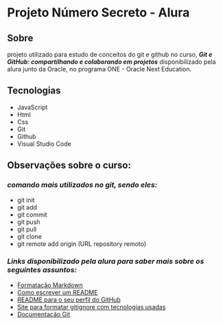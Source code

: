 # Projeto Número Secreto - Alura

## Sobre
projeto utilizado para estudo de conceitos do git e github no curso, <strong>*Git e GitHub: compartilhando e colaborando em projetos*</strong> disponibilizado pela alura junto da Oracle, no programa ONE - Oracle Next Education.

## Tecnologias
- JavaScript
- Html
- Css
- Git
- Github
- Visual Studio Code

##  Observações sobre o curso:

### _comando mais utilizados no git, sendo eles:_
- git init
- git add
- git commit 
- git push
- git pull
- git clone
- git remote add origin (URL repository remoto)

### _Links disponibilizado pela alura para saber mais sobre os seguintes assuntos:_
- <a href="https://wordpress.com/support/markdown-quick-reference/" target="_blank">Formatação Markdown </a>
- <a href= "https://www.alura.com.br/artigos/escrever-bom-readme" target="_blank">Como escrever um README</a>
- <a href="https://www.alura.com.br/artigos/como-criar-um-readme-para-seu-perfil-github" target="_blank">README para o seu perfil do GitHub</a>
- <a href="https://www.toptal.com/developers/gitignore/" target= "_blank">Site para formatar gitignore com tecnologias usadas </a>
- <a href="https://git-scm.com/book/pt-br/v2/Come%C3%A7ando-O-B%C3%A1sico-do-Git" target="_blank">Documentação Git </a>